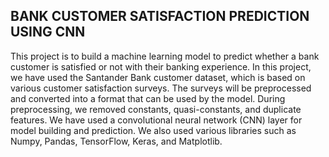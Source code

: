 ## BANK CUSTOMER SATISFACTION PREDICTION USING CNN

This project is to build a machine learning model to predict whether a bank customer is satisfied or not with their
banking experience. In this project, we have used the Santander Bank customer dataset, which is based on various
customer satisfaction surveys. The surveys will be preprocessed and converted into a format that can be used by the
model. During preprocessing, we removed constants, quasi-constants, and duplicate features. We have used a
convolutional neural network (CNN) layer for model building and prediction. We also used various libraries such as
Numpy, Pandas, TensorFlow, Keras, and Matplotlib.
